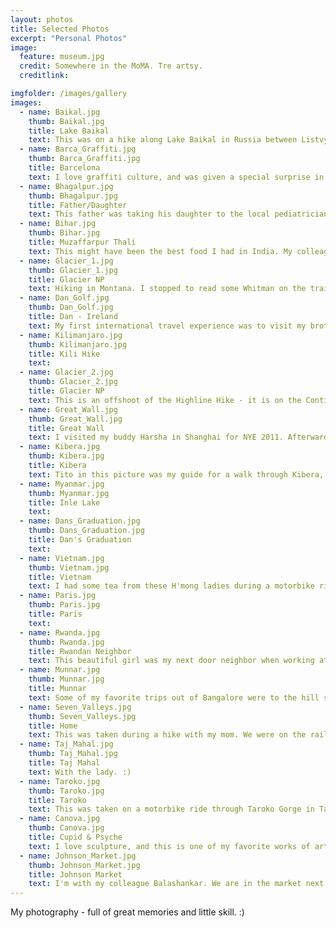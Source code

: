 ```yaml
---
layout: photos
title: Selected Photos
excerpt: "Personal Photos"
image:
  feature: museum.jpg
  credit: Somewhere in the MoMA. Tre artsy. 
  creditlink: 

imgfolder: /images/gallery
images:
  - name: Baikal.jpg
    thumb: Baikal.jpg
    title: Lake Baikal
    text: This was on a hike along Lake Baikal in Russia between Listvyanka and Bolshie Koty. The combination of birch and pine is called taiga - and covers most of Siberia. 
  - name: Barca_Graffiti.jpg
    thumb: Barca_Graffiti.jpg
    title: Barcelona
    text: I love graffiti culture, and was given a special surprise in Barcelona. During the afternoon siesta hours, shopkeepers lock up and create a de facto gallery tour. :)
  - name: Bhagalpur.jpg
    thumb: Bhagalpur.jpg
    title: Father/Daughter
    text: This father was taking his daughter to the local pediatrician in Bhagalpur, Bihar. He was using my camera to explain photography to her.
  - name: Bihar.jpg
    thumb: Bihar.jpg
    title: Muzaffarpur Thali
    text: This might have been the best food I had in India. My colleague Madhusudan and I ate here for dinner EVERY night we stayed in town.
  - name: Glacier_1.jpg
    thumb: Glacier_1.jpg
    title: Glacier NP
    text: Hiking in Montana. I stopped to read some Whitman on the trail - I do not know what is untried and afterward/ But I know it will in its turn prove sufficient, and cannot fail. 
  - name: Dan_Golf.jpg
    thumb: Dan_Golf.jpg
    title: Dan - Ireland
    text: My first international travel experience was to visit my brother when studying abroad. We played a lot of golf, and this is one of my favorite pictures.
  - name: Kilimanjaro.jpg
    thumb: Kilimanjaro.jpg
    title: Kili Hike
    text: 
  - name: Glacier_2.jpg
    thumb: Glacier_2.jpg
    title: Glacier NP
    text: This is an offshoot of the Highline Hike - it is on the Continental Divide and looks east over the Great Plains.
  - name: Great_Wall.jpg
    thumb: Great_Wall.jpg
    title: Great Wall
    text: I visited my buddy Harsha in Shanghai for NYE 2011. Afterwards, I took a trip to the Great Wall - later, I found out how lucky I was to have it to myself on a clear day.
  - name: Kibera.jpg
    thumb: Kibera.jpg
    title: Kibera
    text: Tito in this picture was my guide for a walk through Kibera, a slum in Kenya.
  - name: Myanmar.jpg
    thumb: Myanmar.jpg
    title: Inle Lake
    text: 
  - name: Dans_Graduation.jpg
    thumb: Dans_Graduation.jpg
    title: Dan's Graduation
    text: 
  - name: Vietnam.jpg
    thumb: Vietnam.jpg
    title: Vietnam
    text: I had some tea from these H'mong ladies during a motorbike ride to the top of the highest road pass in Southeast Asia - near Sapa.
  - name: Paris.jpg
    thumb: Paris.jpg
    title: Paris
    text: 
  - name: Rwanda.jpg
    thumb: Rwanda.jpg
    title: Rwandan Neighbor
    text: This beautiful girl was my next door neighbor when working at a small private school, Kigali City School, in Rwanda.
  - name: Munnar.jpg
    thumb: Munnar.jpg
    title: Munnar
    text: Some of my favorite trips out of Bangalore were to the hill stations in the Western Ghats. This is in Munnar on the Kerala / Tamil Nadu border.
  - name: Seven_Valleys.jpg
    thumb: Seven_Valleys.jpg
    title: Home
    text: This was taken during a hike with my mom. We were on the rail trail in Seven Valleys, PA.
  - name: Taj_Mahal.jpg
    thumb: Taj_Mahal.jpg
    title: Taj Mahal
    text: With the lady. :)
  - name: Taroko.jpg
    thumb: Taroko.jpg
    title: Taroko
    text: This was taken on a motorbike ride through Taroko Gorge in Taiwan, near Hualien.
  - name: Canova.jpg
    thumb: Canova.jpg
    title: Cupid & Psyche
    text: I love sculpture, and this is one of my favorite works of art - Cupid & Psyche by Antonio Canova.
  - name: Johnson_Market.jpg
    thumb: Johnson_Market.jpg
    title: Johnson Market
    text: I'm with my colleague Balashankar. We are in the market next to our office in Bangalore.
---
```


My photography - full of great memories and little skill. :) 



